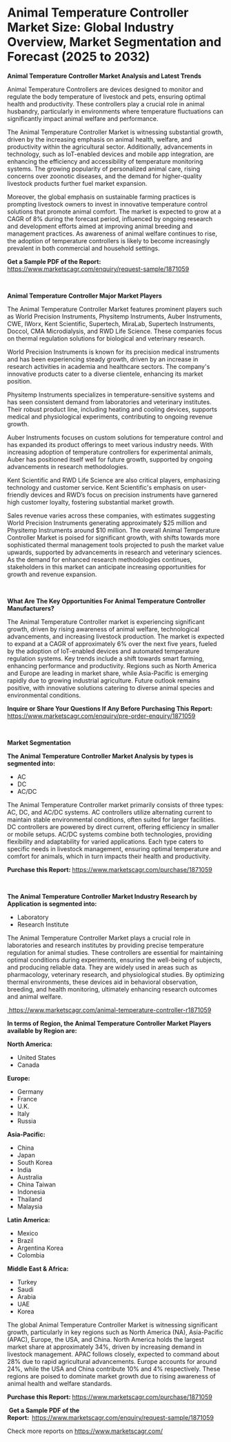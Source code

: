 <p><h1>Animal Temperature Controller Market Size: Global Industry Overview, Market Segmentation and Forecast (2025 to 2032)</h1></p><p><strong>Animal Temperature Controller Market Analysis and Latest Trends</strong></p>
<p><p>Animal Temperature Controllers are devices designed to monitor and regulate the body temperature of livestock and pets, ensuring optimal health and productivity. These controllers play a crucial role in animal husbandry, particularly in environments where temperature fluctuations can significantly impact animal welfare and performance.</p><p>The Animal Temperature Controller Market is witnessing substantial growth, driven by the increasing emphasis on animal health, welfare, and productivity within the agricultural sector. Additionally, advancements in technology, such as IoT-enabled devices and mobile app integration, are enhancing the efficiency and accessibility of temperature monitoring systems. The growing popularity of personalized animal care, rising concerns over zoonotic diseases, and the demand for higher-quality livestock products further fuel market expansion.</p><p>Moreover, the global emphasis on sustainable farming practices is prompting livestock owners to invest in innovative temperature control solutions that promote animal comfort. The market is expected to grow at a CAGR of 8% during the forecast period, influenced by ongoing research and development efforts aimed at improving animal breeding and management practices. As awareness of animal welfare continues to rise, the adoption of temperature controllers is likely to become increasingly prevalent in both commercial and household settings.</p></p>
<p><strong>Get a Sample PDF of the Report:&nbsp;</strong> <a href="https://www.marketscagr.com/enquiry/request-sample/1871059?utm_campaign=2994&utm_medium=2&utm_source=Github&utm_content=ia&utm_term=11042025&utm_id=animal-temperature-controller">https://www.marketscagr.com/enquiry/request-sample/1871059</a></p>
<p>&nbsp;</p>
<p><strong>Animal Temperature Controller Major Market Players</strong></p>
<p><p>The Animal Temperature Controller Market features prominent players such as World Precision Instruments, Physitemp Instruments, Auber Instruments, CWE, IWorx, Kent Scientific, Supertech, MiraLab, Supertech Instruments, Doccol, CMA Microdialysis, and RWD Life Science. These companies focus on thermal regulation solutions for biological and veterinary research.</p><p>World Precision Instruments is known for its precision medical instruments and has been experiencing steady growth, driven by an increase in research activities in academia and healthcare sectors. The company's innovative products cater to a diverse clientele, enhancing its market position.</p><p>Physitemp Instruments specializes in temperature-sensitive systems and has seen consistent demand from laboratories and veterinary institutes. Their robust product line, including heating and cooling devices, supports medical and physiological experiments, contributing to ongoing revenue growth.</p><p>Auber Instruments focuses on custom solutions for temperature control and has expanded its product offerings to meet various industry needs. With increasing adoption of temperature controllers for experimental animals, Auber has positioned itself well for future growth, supported by ongoing advancements in research methodologies.</p><p>Kent Scientific and RWD Life Science are also critical players, emphasizing technology and customer service. Kent Scientific's emphasis on user-friendly devices and RWD’s focus on precision instruments have garnered high customer loyalty, fostering substantial market growth.</p><p>Sales revenue varies across these companies, with estimates suggesting World Precision Instruments generating approximately $25 million and Physitemp Instruments around $10 million. The overall Animal Temperature Controller Market is poised for significant growth, with shifts towards more sophisticated thermal management tools projected to push the market value upwards, supported by advancements in research and veterinary sciences. As the demand for enhanced research methodologies continues, stakeholders in this market can anticipate increasing opportunities for growth and revenue expansion.</p></p>
<p>&nbsp;</p>
<p><strong>What Are The Key Opportunities For Animal Temperature Controller Manufacturers?</strong></p>
<p><p>The Animal Temperature Controller market is experiencing significant growth, driven by rising awareness of animal welfare, technological advancements, and increasing livestock production. The market is expected to expand at a CAGR of approximately 6% over the next five years, fueled by the adoption of IoT-enabled devices and automated temperature regulation systems. Key trends include a shift towards smart farming, enhancing performance and productivity. Regions such as North America and Europe are leading in market share, while Asia-Pacific is emerging rapidly due to growing industrial agriculture. Future outlook remains positive, with innovative solutions catering to diverse animal species and environmental conditions.</p></p>
<p><strong>Inquire or Share Your Questions If Any Before Purchasing This Report:</strong> <a href="https://www.marketscagr.com/enquiry/pre-order-enquiry/1871059?utm_campaign=2994&utm_medium=2&utm_source=Github&utm_content=ia&utm_term=11042025&utm_id=animal-temperature-controller">https://www.marketscagr.com/enquiry/pre-order-enquiry/1871059</a></p>
<p>&nbsp;</p>
<p><strong>Market Segmentation</strong></p>
<p><strong>The Animal Temperature Controller Market Analysis by types is segmented into:</strong></p>
<p><ul><li>AC</li><li>DC</li><li>AC/DC</li></ul></p>
<p><p>The Animal Temperature Controller market primarily consists of three types: AC, DC, and AC/DC systems. AC controllers utilize alternating current to maintain stable environmental conditions, often suited for larger facilities. DC controllers are powered by direct current, offering efficiency in smaller or mobile setups. AC/DC systems combine both technologies, providing flexibility and adaptability for varied applications. Each type caters to specific needs in livestock management, ensuring optimal temperature and comfort for animals, which in turn impacts their health and productivity.</p></p>
<p><strong>Purchase this Report:&nbsp;</strong><a href="https://www.marketscagr.com/purchase/1871059?utm_campaign=2994&utm_medium=2&utm_source=Github&utm_content=ia&utm_term=11042025&utm_id=animal-temperature-controller">https://www.marketscagr.com/purchase/1871059</a></p>
<p>&nbsp;</p>
<p><strong>The Animal Temperature Controller Market Industry Research by Application is segmented into:</strong></p>
<p><ul><li>Laboratory</li><li>Research Institute</li></ul></p>
<p><p>The Animal Temperature Controller Market plays a crucial role in laboratories and research institutes by providing precise temperature regulation for animal studies. These controllers are essential for maintaining optimal conditions during experiments, ensuring the well-being of subjects, and producing reliable data. They are widely used in areas such as pharmacology, veterinary research, and physiological studies. By optimizing thermal environments, these devices aid in behavioral observation, breeding, and health monitoring, ultimately enhancing research outcomes and animal welfare.</p></p>
<p><a href="https://www.marketscagr.com/animal-temperature-controller-r1871059?utm_campaign=2994&utm_medium=2&utm_source=Github&utm_content=ia&utm_term=11042025&utm_id=animal-temperature-controller">&nbsp;https://www.marketscagr.com/animal-temperature-controller-r1871059</a></p>
<p><strong>In terms of Region, the Animal Temperature Controller Market Players available by Region are:</strong></p>
<p>
    <p> <strong> North America: </strong>
        <ul>
            <li>United States</li>
            <li>Canada</li>
        </ul>
        </p> 
    <p> <strong> Europe: </strong>
        <ul>
            <li>Germany</li>
            <li>France</li>
            <li>U.K.</li>
            <li>Italy</li>
            <li>Russia</li>
        </ul>
        </p> 
    <p> <strong> Asia-Pacific: </strong>
        <ul>
            <li>China</li>
            <li>Japan</li>
            <li>South Korea</li>
            <li>India</li>
            <li>Australia</li>
            <li>China Taiwan</li>
            <li>Indonesia</li>
            <li>Thailand</li>
            <li>Malaysia</li>
        </ul>
        </p> 
    <p> <strong> Latin America: </strong>
        <ul>
            <li>Mexico</li>
            <li>Brazil</li>
            <li>Argentina Korea</li>
            <li>Colombia</li>
        </ul>
        </p> 
    <p> <strong> Middle East & Africa: </strong>
        <ul>
            <li>Turkey</li>
            <li>Saudi</li>
            <li>Arabia</li>
            <li>UAE</li>
            <li>Korea</li>
        </ul>
    </p>
    </p>
<p><p>The global Animal Temperature Controller Market is witnessing significant growth, particularly in key regions such as North America (NA), Asia-Pacific (APAC), Europe, the USA, and China. North America holds the largest market share at approximately 34%, driven by increasing demand in livestock management. APAC follows closely, expected to command about 28% due to rapid agricultural advancements. Europe accounts for around 24%, while the USA and China contribute 10% and 4% respectively. These regions are poised to dominate market growth due to rising awareness of animal health and welfare standards.</p></p>
<p><strong>Purchase this Report: </strong><a href="https://www.marketscagr.com/purchase/1871059?utm_campaign=2994&utm_medium=2&utm_source=Github&utm_content=ia&utm_term=11042025&utm_id=animal-temperature-controller">https://www.marketscagr.com/purchase/1871059</a></p>
<p>&nbsp;<strong>Get a Sample PDF of the Report:&nbsp;&nbsp;</strong><a href="https://www.marketscagr.com/enquiry/request-sample/1871059?utm_campaign=2994&utm_medium=2&utm_source=Github&utm_content=ia&utm_term=11042025&utm_id=animal-temperature-controller">https://www.marketscagr.com/enquiry/request-sample/1871059</a></p>
<p><strong></strong></p>
<p>Check more reports on <a href="https://www.marketscagr.com/?utm_campaign=2994&utm_medium=2&utm_source=Github&utm_content=ia&utm_term=11042025&utm_id=animal-temperature-controller">https://www.marketscagr.com/</a></p>